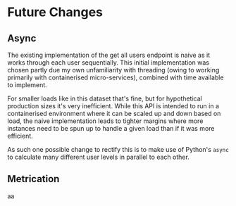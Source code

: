 # Future Changes

## Async

The existing implementation of the get all users endpoint is naive as it works through each user
sequentially. This initial implementation was chosen partly due my own unfamiliarity with threading
(owing to working primarily with containerised micro-services), combined with time available to implement.

For smaller loads like in this dataset that's fine, but for hypothetical production sizes
it's very inefficient. While this API is intended to run in a containerised environment where it can be
scaled up and down based on load, the naive implementation leads to tighter margins where more instances
need to be spun up to handle a given load than if it was more efficient.

As such one possible change to rectify this is to make use of Python's `async` to calculate many different
user levels in parallel to each other.

## Metrication

aa